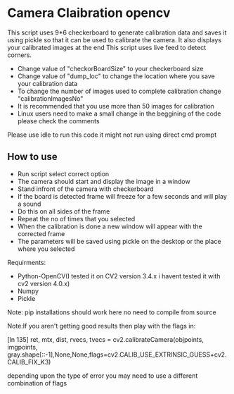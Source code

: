 # Camera Claibration opencv 
This script uses 9*6 checkerboard to generate calibration data and saves it using pickle so that it can be used to calibrate the camera. It also displays your calibrated images at the end
This script uses live feed to detect corners.

 <ul>
  <li>Change value of "checkorBoardSize" to your checkerboard size</li>
  <li>Change value of "dump_loc" to change the location where you save your calibration data</li>
  <li>To change the number of images used to complete calibration change "calibrationImagesNo"</li>
  <li>It is recommended that you use more than 50 images for calibration</li>
  <li>Linux users need to make a small change in the beggining of the code please check the comments</li>
 
</ul> 

Please use idle to run this code it might not run using direct cmd prompt

## How to use
<ul>
  <li>Run script select correct option
  <li>The camera should start and display the image in a window
  <li>Stand infront of the camera with checkerboard
  <li>If the board is detected frame will freeze for a few seconds and will play a sound
  <li>Do this on all sides of the frame
  <li>Repeat the no of times that you selected
  <li>When the calibration is done a new window will appear with the corrected frame
  <li>The parameters will be saved using pickle on the desktop or the place where you selected
 </ul>
 
 Requirments:
<ul>
  <li>Python-OpenCV(I tested it on CV2 version 3.4.x i havent tested it with cv2 version 4.0.x)
  <li>Numpy
  <li>Pickle
</ul>

Note: pip installations should work here no need to compile from source

Note:If you aren't getting good results then play with the flags in:

[ln 135] ret, mtx, dist, rvecs, tvecs = cv2.calibrateCamera(objpoints, imgpoints, gray.shape[::-1],None,None,flags=cv2.CALIB_USE_EXTRINSIC_GUESS+cv2.CALIB_FIX_K3)

depending upon the type of error you may need to use a different combination of flags

